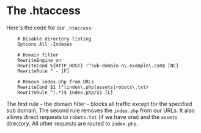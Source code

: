 # The .htaccess

Here's the code for our ``.htaccess``:
````htaccess
    # Disable directory listing
    Options All -Indexes 
    
    # Domain filter
    RewriteEngine on 
    RewriteCond %{HTTP_HOST} !^sub-domain-n\.example\.com$ [NC] 
    RewriteRule ^ - [F] 
    
    # Remove index.php from URLs
    RewriteCond $1 !^(index\.php|assets|robots\.txt) 
    RewriteRule ^(.*)$ index.php/$1 [L]
````

The first rule - the domain filter - blocks all traffic except for the specified sub domain.
The second rule removes the ``index.php`` from our URLs. It also allows direct requests to ``robots.txt`` (if we have one) and the ``assets`` directory. All other requests are routed to ``index.php``.

